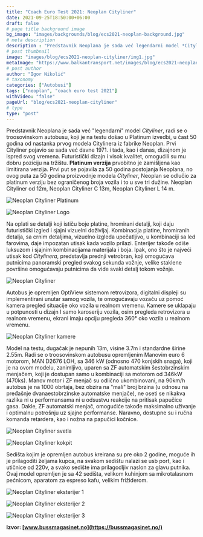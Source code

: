 ```yaml
---
title: "Coach Euro Test 2021: Neoplan Cityliner"
date: 2021-09-25T18:50:00+06:00
draft: false
# page title background image
bg_image: "images/backgrounds/blog/ecs2021-neoplan-background.jpg"
# meta description
description : "Predstavnik Neoplana je sada već legendarni model *Cityliner*, radi se o troosovinskom autobusu, koji je na testu došao u *Platinum* izvedbi, u čast 50 godina od nastanka prvog modela Citylinera iz fabrike Neoplan."
# post thumbnail
image: "images/blog/ecs2021-neoplan-cityliner/img1.jpg"
metaImage: "https://www.balkantransport.net/images/blog/ecs2021-neoplan-cityliner/img1.jpg"
# post author
author: "Igor Nikolić"
# taxonomy
categories: ["Autobusi"]
tags: ["neoplan", "coach euro test 2021"]
withVideo: "false"
pageUrl: "blog/ecs2021-neoplan-cityliner"
# type
type: "post"
---
```

 
Predstavnik Neoplana je sada već "legendarni" model *Cityliner*, radi se o troosovinskom autobusu, koji je na testu došao u Platinum izvedbi, u čast 50 godina od nastanka prvog modela Citylinera iz fabrike Neoplan. Prvi Cityliner pojavio se sada već davne 1971. i tada, kao i danas, dizajnom je ispred svog vremena. Futuristički dizajn i visok kvalitet, omogućili su mu dobru poziciju na tržištu. **Platinum verzija** prvobitno je zamišljena kao limitirana verzija. Prvi put se pojavila za 50 godina postojanja Neoplana, no ovog puta za 50 godina proizvodnje modela *Cityliner*, Neoplan se odlučio za platinum verziju bez ograničenog broja vozila i to u sve tri dužine. Neoplan Cityliner od 12m, Neoplan Cityliner C 13m, Neoplan Cityliner L 14 m.

![Neoplan Cityliner Platinum](/images/blog/ecs2021-neoplan-cityliner/img2.jpg "Neoplan Cityliner Platinum")

![Neoplan Cityliner Logo](/images/blog/ecs2021-neoplan-cityliner/img3.jpg "Neoplan Cityliner Logo")

Na oplati se detalji koji ističu boje platine, hromirani detalji, koji daju futuristički izgled i sjajni vizuelni doživljaj. Kombinacija platine, hromiranih detalja, sa crnim detaljima, vizuelno izgleda upečatljivo, u kombinaciji sa led farovima, daje impozatan utisak kada vozilo prilazi. Enterijer takođe odiše luksuzom i sjajnim kombinacijama materijala i boja. Ipak, ono što je najveći utisak kod *Citylinera*, predstavlja prednji vetrobran, koji omogućava putnicima panoramski pregled svakog sekunda vožnje, velike staklene površine omogućavaju putnicima da vide svaki detalj tokom vožnje.

![Neoplan Cityliner](/images/blog/ecs2021-neoplan-cityliner/img4.jpg "Neoplan Cityliner")

Autobus je opremljen OptiView sistemom retrovizora, digitalni displeji su implementirani unutar samog vozila, te omogućavaju vozaču uz pomoć kamera pregled situacije oko vozila u realnom vremenu. Kamere se uklapaju u potpunosti u dizajn I samo karoseriju vozila, osim pregleda retrovizora u realnom vremenu, ekrani imaju opciju pregleda 360° oko vozila u realnom vremenu.

![Neoplan Cityliner kamere](/images/blog/ecs2021-neoplan-cityliner/img5.jpg "Neoplan Cityliner kamere")

Model na testu, dugačak je nepunih 13m, visine 3.7m i standardne širine 2.55m. Radi se o troosovinskom autobusu opremljenim Manovim euro 6 motorom, MAN D2676 LOH, sa 346 kW (odnosno 470 konjskih snaga), koji je na ovom modelu, zanimljivo, uparen sa ZF automatskim šestobrzinskim menjačem, koji je dostupan samo u kombinaciji sa motorom od 346kW (470ks). Manov motor i ZF menjač su odlično ukombinovani, na 90km/h autobus je na 1000 obrtaja, bez obzira na "mali" broj brzina (u odnosu na pređašnje dvanaestobrzinske automatske menjače), ne oseti se nikakva razlika ni u performansama ni u odsustvu reakcije na pritisak papučice gasa. Dakle, ZF automatski menjač, omogućiće takođe maksimalno uživanje i optimalnu potrošnju uz sjajne performanse. Naravno, dostupne su i ručna komanda retardera, kao i nožna na papučici kočnice.

![Neoplan Cityliner svetla](/images/blog/ecs2021-neoplan-cityliner/img6.jpg "Neoplan Cityliner svetla")

![Neoplan Cityliner kokpit](/images/blog/ecs2021-neoplan-cityliner/img7.jpg "Neoplan Cityliner kokpit")

Sedišta kojim je opremljen autobus kreirana su pre oko 2 godine, moguće ih je prilagoditi željama kupca, na svakom sedištu nalazi se usb port, kao i utičnice od 220v, a svako sedište ima prilagodljiv naslon za glavu putnika. Ovaj model opremljen je sa 42 sedišta, velikom kuhinjom sa mikrotalasnom pećnicom, aparatom za espreso kafu, velikim frižiderom.

![Neoplan Cityliner eksterijer 1](/images/blog/ecs2021-neoplan-cityliner/img8.jpg "Neoplan Cityliner eksterijer 1")

![Neoplan Cityliner eksterijer 2](/images/blog/ecs2021-neoplan-cityliner/img9.jpg "Neoplan Cityliner eksterijer 2")

![Neoplan Cityliner eksterijer 3](/images/blog/ecs2021-neoplan-cityliner/img10.jpg "Neoplan Cityliner eksterijer 3")

**Izvor: [www.bussmagasinet.no](https://bussmagasinet.no/)**